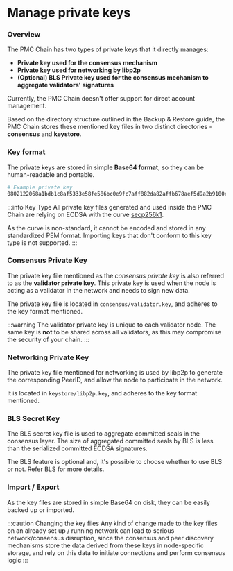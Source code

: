 # Manage private keys

### Overview

The PMC Chain has two types of private keys that it directly manages:

* **Private key used for the consensus mechanism**
* **Private key used for networking by libp2p**
* **(Optional) BLS Private key used for the consensus mechanism to aggregate validators' signatures**

Currently, the PMC Chain doesn't offer support for direct account management.

Based on the directory structure outlined in the Backup & Restore guide, the PMC Chain stores these mentioned key files in two distinct directories - **consensus** and **keystore**.

### Key format

The private keys are stored in simple **Base64 format**, so they can be human-readable and portable.

```bash
# Example private key
0802122068a1bdb1c8af5333e58fe586bc0e9fc7aff882da82affb678aef5d9a2b9100c0
```

:::info Key Type All private key files generated and used inside the PMC Chain are relying on ECDSA with the curve [secp256k1](https://en.bitcoin.it/wiki/Secp256k1).

As the curve is non-standard, it cannot be encoded and stored in any standardized PEM format. Importing keys that don't conform to this key type is not supported. :::

### Consensus Private Key

The private key file mentioned as the _consensus private key_ is also referred to as the **validator private key**. This private key is used when the node is acting as a validator in the network and needs to sign new data.

The private key file is located in `consensus/validator.key`, and adheres to the key format mentioned.

:::warning The validator private key is unique to each validator node. The same key is **not** to be shared across all validators, as this may compromise the security of your chain. :::

### Networking Private Key

The private key file mentioned for networking is used by libp2p to generate the corresponding PeerID, and allow the node to participate in the network.

It is located in `keystore/libp2p.key`, and adheres to the key format mentioned.

### BLS Secret Key

The BLS secret key file is used to aggregate committed seals in the consensus layer. The size of aggregated committed seals by BLS is less than the serialized committed ECDSA signatures.

The BLS feature is optional and, it's possible to choose whether to use BLS or not. Refer BLS for more details.

### Import / Export

As the key files are stored in simple Base64 on disk, they can be easily backed up or imported.

:::caution Changing the key files Any kind of change made to the key files on an already set up / running network can lead to serious network/consensus disruption, since the consensus and peer discovery mechanisms store the data derived from these keys in node-specific storage, and rely on this data to initiate connections and perform consensus logic :::
